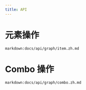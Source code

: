 ```yaml
---
title: API
---
```


# 元素操作

`markdown:docs/api/graph/item.zh.md`

# Combo 操作

`markdown:docs/api/graph/combo.zh.md`